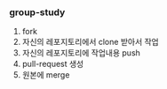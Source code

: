 ### group-study

1. fork
2. 자신의 레포지토리에서 clone 받아서 작업
3. 자신의 레포지토리에 작업내용 push
4. pull-request 생성
5. 원본에 merge
